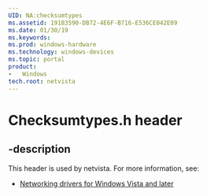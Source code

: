 ```yaml
---
UID: NA:checksumtypes
ms.assetid: 191B3590-DB72-4E6F-B716-E536CE042E09
ms.date: 01/30/19
ms.keywords: 
ms.prod: windows-hardware
ms.technology: windows-devices
ms.topic: portal
product:
-	Windows
tech.root: netvista
---
```


# Checksumtypes.h header


## -description


This header is used by netvista. For more information, see:

- [Networking drivers for Windows Vista and later](../_netvista/index.md)
